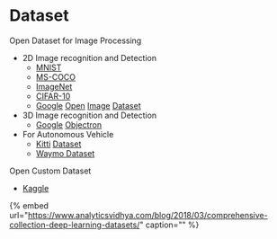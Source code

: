 # Dataset

Open Dataset for Image Processing

* 2D Image recognition and Detection
  * [MNIST](http://yann.lecun.com/exdb/mnist/)
  * [MS-COCO](http://cocodataset.org/)
  * [ImageNet](http://www.image-net.org/)
  * [CIFAR-10](http://www.cs.toronto.edu/~kriz/cifar.html)
  * [Google](https://storage.googleapis.com/openimages/web/index.html) [Open](https://storage.googleapis.com/openimages/web/index.html) [Image](https://storage.googleapis.com/openimages/web/index.html) [Datase](https://storage.googleapis.com/openimages/web/index.html)[t](https://storage.googleapis.com/openimages/web/index.html)
* 3D Image recognition and Detection
  * [Google](https://github.com/google-research-datasets/Objectron/) [Objectron](https://github.com/google-research-datasets/Objectron/)
* For Autonomous Vehicle
  * [Kitti](http://www.cvlibs.net/datasets/kitti/) [Dataset](http://www.cvlibs.net/datasets/kitti/)
  * [Waymo Dataset](https://waymo.com/open/)

Open Custom Dataset

* [Kaggle](https://www.kaggle.com/datasets)

{% embed url="https://www.analyticsvidhya.com/blog/2018/03/comprehensive-collection-deep-learning-datasets/" caption="" %}

